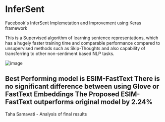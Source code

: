 # InferSent

Facebook's InferSent Implemetation and Improvement using Keras framework

This is a Supervised algorithm of learning sentence representations, which has a hugely faster training time and comparable performance compared to unsupervised methods such as Skip-Thoughts and also capability of transferring to other non-sentiment based NLP tasks.


![image](https://github.com/tahasamavati/InferSent/blob/main/results.png)


Best Performing model is ESIM-FastText
There is no significant difference between using Glove or FastText Embeddings
The Proposed ESIM-FastText outperforms original model by 2.24%
---------------------------------------------------------------------------------
Taha Samavati - Analysis of final results

